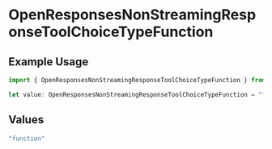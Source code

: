 # OpenResponsesNonStreamingResponseToolChoiceTypeFunction

## Example Usage

```typescript
import { OpenResponsesNonStreamingResponseToolChoiceTypeFunction } from "@openrouter/sdk/models";

let value: OpenResponsesNonStreamingResponseToolChoiceTypeFunction = "function";
```

## Values

```typescript
"function"
```